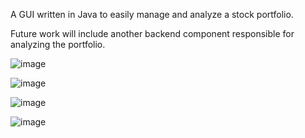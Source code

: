 A GUI written in Java to easily manage and analyze a stock portfolio. 

Future work will include another backend component responsible for analyzing the portfolio. 

![image](https://github.com/user-attachments/assets/1c3e7eda-8c7b-4788-b14b-c68537c1b581) 


![image](https://github.com/user-attachments/assets/f256504c-8350-4966-8098-211ddc5f5af0)


![image](https://github.com/user-attachments/assets/b1028c76-fa30-4a88-ac70-70fbde2724a1)


![image](https://github.com/user-attachments/assets/0ef253a7-8a0a-476d-8b06-61d8d35ad54e)







